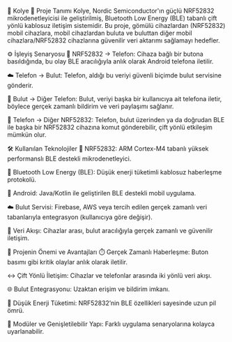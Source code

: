 🔗 Kolye
📌 Proje Tanımı
Kolye, Nordic Semiconductor'ın güçlü NRF52832 mikrodenetleyicisi ile geliştirilmiş, Bluetooth Low Energy (BLE) tabanlı çift yönlü kablosuz iletişim sistemidir.
Bu proje, gömülü cihazlardan (NRF52832) mobil cihazlara, mobil cihazlardan buluta ve buluttan diğer mobil cihazlara/NRF52832 cihazlarına güvenilir veri aktarımı sağlamayı hedefler.

⚙️ İşleyiş Senaryosu
📲 NRF52832 → Telefon: Cihaza bağlı bir butona basıldığında, bu olay BLE aracılığıyla anlık olarak Android telefona iletilir.

☁️ Telefon → Bulut: Telefon, aldığı bu veriyi güvenli biçimde bulut servisine gönderir.

🔔 Bulut → Diğer Telefon: Bulut, veriyi başka bir kullanıcıya ait telefona iletir, böylece gerçek zamanlı bildirim ve veri paylaşımı sağlanır.

🔄 Telefon → Diğer NRF52832: Telefon, bulut üzerinden ya da doğrudan BLE ile başka bir NRF52832 cihazına komut gönderebilir, çift yönlü etkileşim mümkün olur.

🛠️ Kullanılan Teknolojiler
🧠 NRF52832: ARM Cortex-M4 tabanlı yüksek performanslı BLE destekli mikrodenetleyici.

📡 Bluetooth Low Energy (BLE): Düşük enerji tüketimli kablosuz haberleşme protokolü.

🤖 Android: Java/Kotlin ile geliştirilen BLE destekli mobil uygulama.

☁️ Bulut Servisi: Firebase, AWS veya tercih edilen gerçek zamanlı veri tabanlarıyla entegrasyon (kullanıcıya göre değişir).

🔄 Veri Akışı: Cihazlar arası, bulut aracılığıyla gerçek zamanlı ve güvenilir iletişim.

🚀 Projenin Önemi ve Avantajları
⏱️ Gerçek Zamanlı Haberleşme: Buton basımı gibi kritik olaylar anlık olarak iletilir.

↔️ Çift Yönlü İletişim: Cihazlar ve telefonlar arasında iki yönlü veri akışı.

🌐 Bulut Entegrasyonu: Uzaktan erişim ve bildirim imkanı.

🔋 Düşük Enerji Tüketimi: NRF52832’nin BLE özellikleri sayesinde uzun pil ömrü.

🧩 Modüler ve Genişletilebilir Yapı: Farklı uygulama senaryolarına kolayca uyarlanabilir.
